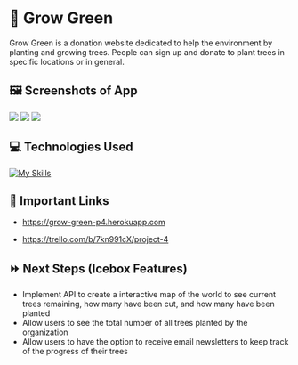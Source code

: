 # :evergreen_tree: Grow Green

Grow Green is a donation website dedicated to help the environment by planting and growing trees. People can sign up and donate to plant trees in specific locations or in general.

## :framed_picture: **Screenshots of App**
<img src = https://i.imgur.com/yA0TrA0.png>
<img src = https://i.imgur.com/4Ehwmlj.png>
<img src = https://i.imgur.com/E0pYWc0.png>

## :computer: **Technologies Used**

[![My Skills](https://skillicons.dev/icons?i=js,html,css,react,nodejs,express,mongodb,react,heroku,markdown,git,github,vscode,markdown)](https://skillicons.dev)

## :link: **Important Links**

- https://grow-green-p4.herokuapp.com

- https://trello.com/b/7kn991cX/project-4

## :fast_forward: **Next Steps (Icebox Features)**

- Implement API to create a interactive map of the world to see current trees remaining, how many have been cut, and how many have been planted
- Allow users to see the total number of all trees planted by the organization
- Allow users to have the option to receive email newsletters to keep track of the progress of their trees
